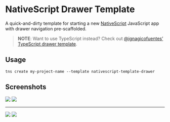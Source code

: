 # NativeScript Drawer Template

A quick-and-dirty template for starting a new [NativeScript](https://www.nativescript.org/) JavaScript app with drawer navigation pre-scaffolded.

> **NOTE**: Want to use TypeScript instead? Check out [@ignagicofuentes’ TypeScript drawer template](https://github.com/ignaciofuentes/nativescript-template-drawer-ts).

## Usage

`tns create my-project-name --template nativescript-template-drawer`

## Screenshots

![](http://i.imgur.com/i5Qm4Xh.png)
![](http://i.imgur.com/sneoZhC.png)

---

![](http://i.imgur.com/ktJtT0y.png)
![](http://i.imgur.com/6Kha8WY.png)
